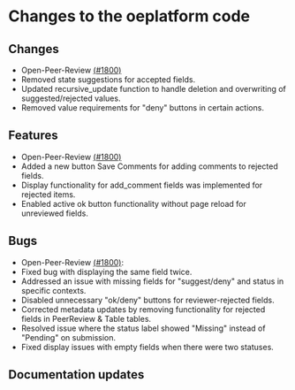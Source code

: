 # Changes to the oeplatform code

## Changes

- Open-Peer-Review [(#1800)](https://github.com/OpenEnergyPlatform/oeplatform/pull/1800)
 - Removed state suggestions for accepted fields. 
 - Updated recursive_update function to handle deletion and overwriting of suggested/rejected values.
 - Removed value requirements for "deny" buttons in certain actions.

## Features

- Open-Peer-Review [(#1800)](https://github.com/OpenEnergyPlatform/oeplatform/pull/1800)
 - Added a new button Save Comments for adding comments to rejected fields.
 - Display functionality for add_comment fields was implemented for rejected items.
 - Enabled active ok button functionality without page reload for unreviewed fields.


## Bugs

- Open-Peer-Review [(#1800)](https://github.com/OpenEnergyPlatform/oeplatform/pull/1800):
 - Fixed bug with displaying the same field twice.
 - Addressed an issue with missing fields for "suggest/deny" and status in specific contexts.
 - Disabled unnecessary "ok/deny" buttons for reviewer-rejected fields.
 - Corrected metadata updates by removing functionality for rejected fields in PeerReview & Table tables.
 - Resolved issue where the status label showed "Missing" instead of "Pending" on submission.
 - Fixed display issues with empty fields when there were two statuses. 

## Documentation updates
